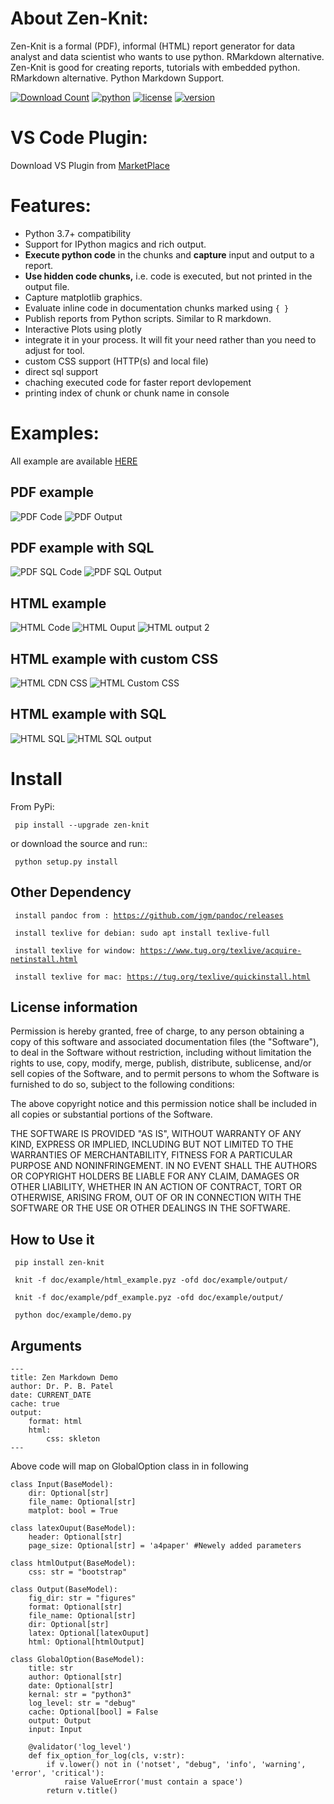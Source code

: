 # About Zen-Knit:
Zen-Knit is a formal (PDF), informal (HTML) report generator for data analyst and data scientist who wants to use python. RMarkdown alternative.
Zen-Knit is good for creating reports, tutorials with embedded python. RMarkdown alternative. Python Markdown Support.


[![Download Count](https://static.pepy.tech/personalized-badge/zen-knit?period=total&units=international_system&left_color=grey&right_color=green&left_text=Downloads)](https://pepy.tech/project/zen-knit)
[![python](https://img.shields.io/pypi/pyversions/zen-knit.svg?color=green)](https://img.shields.io/pypi/pyversions/zen-knit.svg?color=green)
[![license](https://img.shields.io/github/license/Zen-Reportz/zen_knit?color=green)](https://img.shields.io/github/license/Zen-Reportz/zen_knit?color=green)
[![version](https://img.shields.io/pypi/v/zen-knit?color=green&label=pypi%20package)](https://img.shields.io/pypi/v/zen-knit?color=green&label=pypi%20package)


# VS Code Plugin:
Download VS Plugin from [MarketPlace](https://marketplace.visualstudio.com/items?itemName=ZenReportz.vscode-zen-knit)


# Features:
* Python 3.7+ compatibility
* Support for IPython magics and rich output.
* **Execute python code** in the chunks and **capture** input and output to a report.
* **Use hidden code chunks,** i.e. code is executed, but not printed in the output file.
* Capture matplotlib graphics.
* Evaluate inline code in documentation chunks marked using ```{ }``` 
* Publish reports from Python scripts. Similar to R markdown.
* Interactive Plots using plotly
* integrate it in your process. It will fit your need rather than you need to adjust for tool.
* custom CSS support (HTTP(s) and local file)
* direct sql support 
* chaching executed code for faster report devlopement 
* printing index of chunk or chunk name in console
  
# Examples:
All example are available [HERE](https://github.com/Zen-Reportz/zen_knit/tree/main/doc/example)


## PDF example
![PDF Code](./doc/example/screenshots/pdf_code.png)
![PDF Output](./doc/example/screenshots/pdf_output.png)

## PDF example with SQL
![PDF SQL Code](./doc/example/screenshots/pdf_sql_code.png) 
![PDF SQL Output](./doc/example/screenshots/pdf_sql_output.png) 

## HTML example
![HTML Code](./doc/example/screenshots/html_code.png) 
![HTML Ouput ](./doc/example/screenshots/html_output.png)
![HTML output 2](./doc/example/screenshots/html_output_2.png)

## HTML example with custom CSS
![HTML CDN CSS](./doc/example/screenshots/html_cdn_css_code.png) 
![HTML Custom CSS](./doc/example/screenshots/html_custom_css_code.png)

## HTML example with SQL
![HTML SQL](./doc/example/screenshots/html_sql_code.png) 
![HTML SQL output](./doc/example/screenshots/html_sql_output.png) 


# Install

From PyPi:

  <code> pip install --upgrade zen-knit </code>

or download the source and run::

  <code> python setup.py install </code>


## Other Dependency

<code> install pandoc from : https://github.com/jgm/pandoc/releases </code>

<code> install texlive for debian: sudo apt install texlive-full </code>

<code> install texlive for window: https://www.tug.org/texlive/acquire-netinstall.html </code>

<code> install texlive for mac: https://tug.org/texlive/quickinstall.html </code>


## License information


Permission is hereby granted, free of charge, to any person obtaining
a copy of this software and associated documentation files (the
"Software"), to deal in the Software without restriction, including
without limitation the rights to use, copy, modify, merge, publish,
distribute, sublicense, and/or sell copies of the Software, and to
permit persons to whom the Software is furnished to do so, subject to
the following conditions:

The above copyright notice and this permission notice shall be
included in all copies or substantial portions of the Software.

THE SOFTWARE IS PROVIDED "AS IS", WITHOUT WARRANTY OF ANY KIND,
EXPRESS OR IMPLIED, INCLUDING BUT NOT LIMITED TO THE WARRANTIES OF
MERCHANTABILITY, FITNESS FOR A PARTICULAR PURPOSE AND
NONINFRINGEMENT. IN NO EVENT SHALL THE AUTHORS OR COPYRIGHT HOLDERS BE
LIABLE FOR ANY CLAIM, DAMAGES OR OTHER LIABILITY, WHETHER IN AN ACTION
OF CONTRACT, TORT OR OTHERWISE, ARISING FROM, OUT OF OR IN CONNECTION
WITH THE SOFTWARE OR THE USE OR OTHER DEALINGS IN THE SOFTWARE.


## How to Use it

  <code> pip install zen-knit  </code>

  <code> knit -f doc/example/html_example.pyz  -ofd doc/example/output/  </code>
  
  <code> knit -f doc/example/pdf_example.pyz  -ofd doc/example/output/  </code>

  <code>  python doc/example/demo.py  </code>
  

## Arguments 
    ---
    title: Zen Markdown Demo
    author: Dr. P. B. Patel
    date: CURRENT_DATE
    cache: true
    output: 
        format: html
        html: 
            css: skleton
    ---

Above code will map on GlobalOption class in in following

    class Input(BaseModel):
        dir: Optional[str]
        file_name: Optional[str]
        matplot: bool = True
    
    class latexOuput(BaseModel):
        header: Optional[str] 
        page_size: Optional[str] = 'a4paper' #Newely added parameters
    
    class htmlOutput(BaseModel):
        css: str = "bootstrap"

    class Output(BaseModel):
        fig_dir: str = "figures"
        format: Optional[str]
        file_name: Optional[str]
        dir: Optional[str]
        latex: Optional[latexOuput]
        html: Optional[htmlOutput]

    class GlobalOption(BaseModel):
        title: str
        author: Optional[str]
        date: Optional[str]
        kernal: str = "python3"
        log_level: str = "debug"
        cache: Optional[bool] = False
        output: Output
        input: Input

        @validator('log_level')
        def fix_option_for_log(cls, v:str):
            if v.lower() not in ('notset', "debug", 'info', 'warning', 'error', 'critical'):
                raise ValueError('must contain a space')
            return v.title()

